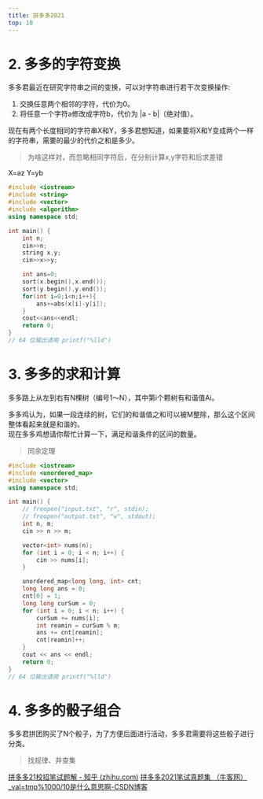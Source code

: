 ```yaml
---
title: 拼多多2021
top: 10
---
```


# 2. 多多的字符变换
多多君最近在研究字符串之间的变换，可以对字符串进行若干次变换操作:

1. 交换任意两个相邻的字符，代价为0。
2. 将任意一个字符a修改成字符b，代价为 |a - b|（绝对值）。

现在有两个长度相同的字符串X和Y，多多君想知道，如果要将X和Y变成两个一样的字符串，需要的最少的代价之和是多少。

>为啥这样对，而忽略相同字符后，在分别计算x,y字符和后求差错

X=az
Y=yb

```c++
#include <iostream>
#include <string>
#include <vector>
#include <algorithm>
using namespace std;

int main() {
    int n;
    cin>>n;
    string x,y;
    cin>>x>>y;

    int ans=0;
    sort(x.begin(),x.end());
    sort(y.begin(),y.end());
    for(int i=0;i<n;i++){
        ans+=abs(x[i]-y[i]);
    }
    cout<<ans<<endl;
    return 0;
}
// 64 位输出请用 printf("%lld")
```

# 3. 多多的求和计算
多多路上从左到右有N棵树（编号1～N），其中第i个颗树有和谐值Ai。

多多鸡认为，如果一段连续的树，它们的和谐值之和可以被M整除，那么这个区间整体看起来就是和谐的。  
现在多多鸡想请你帮忙计算一下，满足和谐条件的区间的数量。

>同余定理
```c++
#include <iostream>
#include <unordered_map>
#include <vector>
using namespace std;

int main() {
    // freopen("input.txt", "r", stdin);
    // freopen("output.txt", "w", stdout);
    int n, m;
    cin >> n >> m;

    vector<int> nums(n);
    for (int i = 0; i < n; i++) {
        cin >> nums[i];
    }

    unordered_map<long long, int> cnt;
    long long ans = 0;
    cnt[0] = 1;
    long long curSum = 0;
    for (int i = 0; i < n; i++) {
        curSum += nums[i];
        int reamin = curSum % m;
        ans += cnt[reamin];
        cnt[reamin]++;
    }
    cout << ans << endl;
    return 0;
}
// 64 位输出请用 printf("%lld")
```



# 4. 多多的骰子组合

多多君拼团购买了N个骰子，为了方便后面进行活动，多多君需要将这些骰子进行分类。

>找规律、并查集



[拼多多21校招笔试题解 - 知乎 (zhihu.com)](https://zhuanlan.zhihu.com/p/373060943)
[拼多多2021笔试真题集 （牛客网）_val=tmp%1000/10是什么意思啊-CSDN博客](https://blog.csdn.net/qq_40840749/article/details/119512969)